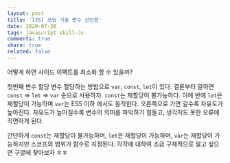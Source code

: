 ```yaml
---
layout: post
title: '[JS] 코딩 기술 변수 선언편'
date: 2020-07-26
tags: javascript skill-Js
comments: true
share: true
related: false
---
```


어떻게 하면 사이드 이펙트를 최소화 할 수 있을까? 

첫번째 변수 할당 
변수 할당하는 방법으로 `var`, `const`, `let`이 있다. 결론부터 말하면 `const` => `let` => `var` 순으로 사용하자.
`const`는 재할당이 불가능하다. 이에 반에 `let`은 재할당이 가능하며 `var`는 ES5 이하 에서도 동작한다. 
오른쪽으로 가면 갈수록 자유도가 높아진다. 자유도가 높아질수록 변수의 의미를 파악하기 힘들고, 생각지도 못한 오류에 직면하게 된다. 

간단하게 `const`는 재할당이 불가능하며, `let`은 재할당이 가능하며, `var`는 재할당이 가능하지만 스코프의 범위가 함수로 지정된다. 
각각에 대하여 조금 구체적으로 알고 싶으면 구글에 찾아보자 ㅎㅎ